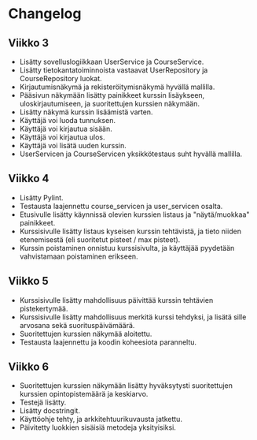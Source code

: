 # Changelog

## Viikko 3
- Lisätty sovelluslogiikkaan UserService ja CourseService.
- Lisätty tietokantatoiminnoista vastaavat UserRepository ja CourseRepository luokat.
- Kirjautumisnäkymä ja rekisteröitymisnäkymä hyvällä mallilla.
- Pääsivun näkymään lisätty painikkeet kurssin lisäykseen, uloskirjautumiseen, ja suoritettujen kurssien näkymään.
- Lisätty näkymä kurssin lisäämistä varten.
- Käyttäjä voi luoda tunnuksen.
- Käyttäjä voi kirjautua sisään.
- Käyttäjä voi kirjautua ulos.
- Käyttäjä voi lisätä uuden kurssin.
- UserServicen ja CourseServicen yksikkötestaus suht hyvällä mallilla.

## Viikko 4
- Lisätty Pylint.
- Testausta laajennettu course_servicen ja user_servicen osalta.
- Etusivulle lisätty käynnissä olevien kurssien listaus ja "näytä/muokkaa" painikkeet.
- Kurssisivulle lisätty listaus kyseisen kurssin tehtävistä, ja tieto niiden etenemisestä (eli suoritetut pisteet / max pisteet).
- Kurssin poistaminen onnistuu kurssisivulta, ja käyttäjää pyydetään vahvistamaan poistaminen erikseen.

## Viikko 5
- Kurssisivulle lisätty mahdollisuus päivittää kurssin tehtävien pistekertymää.
- Kurssisivulle lisätty mahdollisuus merkitä kurssi tehdyksi, ja lisätä sille arvosana sekä suorituspäivämäärä.
- Suoritettujen kurssien näkymää aloitettu.
- Testausta laajennettu ja koodin koheesiota paranneltu.

## Viikko 6
- Suoritettujen kurssien näkymään lisätty hyväksytysti suoritettujen kurssien opintopistemäärä ja keskiarvo.
- Testejä lisätty.
- Lisätty docstringit.
- Käyttöohje tehty, ja arkkitehtuurikuvausta jatkettu.
- Päivitetty luokkien sisäisiä metodeja yksityisiksi.